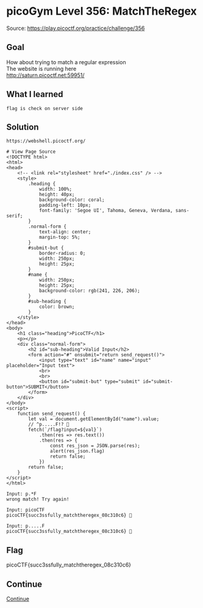 # picoGym Level 356: MatchTheRegex
Source: https://play.picoctf.org/practice/challenge/356

## Goal
How about trying to match a regular expression<br>
The website is running here<br>
http://saturn.picoctf.net:59951/

## What I learned
```
flag is check on server side
```

## Solution
```
https://webshell.picoctf.org/

# View Page Source
<!DOCTYPE html>
<html>
<head>
	<!-- <link rel="stylesheet" href="./index.css" /> -->
	<style>
		.heading {
			width: 100%;
			height: 40px;
			background-color: coral;
			padding-left: 10px;
			font-family: 'Segoe UI', Tahoma, Geneva, Verdana, sans-serif;
		}
		.normal-form {
			text-align: center;
			margin-top: 5%;
		}
		#submit-but {
			border-radius: 0;
			width: 250px;
			height: 25px;
		}
		#name {
			width: 250px;
			height: 25px;
			background-color: rgb(241, 226, 206);
		}
		#sub-heading {
			color: brown;
		}
	</style>
</head>
<body>
	<h1 class="heading">PicoCTF</h1>
	<p></p>
	<div class="normal-form">
		<h2 id="sub-heading">Valid Input</h2>
		<form action="#" onsubmit="return send_request()">
			<input type="text" id="name" name="input" placeholder="Input text">
			<br>
			<br>
			<button id="submit-but" type="submit" id="submit-button">SUBMIT</button>
		</form>
	</div>
</body>
<script>
	function send_request() {
		let val = document.getElementById("name").value;
		// ^p.....F!? 👀
		fetch(`/flag?input=${val}`)
			.then(res => res.text())
			.then(res => {
				const res_json = JSON.parse(res);
				alert(res_json.flag)
				return false;
			})
		return false;
	}
</script>
</html>

Input: p.*F
wrong match! Try again!

Input: picoCTF
picoCTF{succ3ssfully_matchtheregex_08c310c6} 🔐

Input: p.....F
picoCTF{succ3ssfully_matchtheregex_08c310c6} 🔐
```

## Flag
picoCTF{succ3ssfully_matchtheregex_08c310c6}

## Continue
[Continue](./picoGym0202.md)